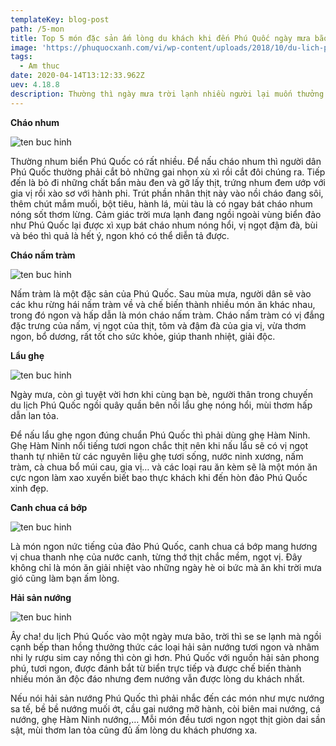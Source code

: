 ```yaml
---
templateKey: blog-post
path: /5-mon
title: Top 5 món đặc sản ấm lòng du khách khi đến Phú Quốc ngày mưa bão
image: 'https://phuquocxanh.com/vi/wp-content/uploads/2018/10/du-lich-phu-quoc-3-4.jpg' 
tags:
  - Am thuc
date: 2020-04-14T13:12:33.962Z
uev: 4.18.8
description: Thường thì ngày mưa trời lạnh nhiều người lại muốn thưởng thức món gì đó ấm nóng như cháo chẳng hạn! Vậy thì nếu như bạn đến Phú Quốc vào ngày mưa mà muốn ăn cháo thì ngon nhất chỉ có cháo nhum thôi.
---
```


**Cháo nhum**

![ten buc hinh](https://7monngonmoingay.info/wp-content/uploads/2015/08/cach-nau-chao-nhum-thom-ngon-ma-cuc-ky-bo-duong.jpg "ten buc hinh")

Thường nhum biển Phú Quốc có rất nhiều. Để nấu cháo nhum thì người dân Phú Quốc thường phải cắt bỏ những gai nhọn xù xì rồi cắt đôi chúng ra. Tiếp đến là bỏ đi những chất bẩn màu đen và gỡ lấy thịt, trứng nhum đem ướp với gia vị rồi xào sơ với hành phi. Trút phần nhân thịt này vào nồi cháo đang sôi, thêm chút mắm muối, bột tiêu, hành lá, mùi tàu là có ngay bát cháo nhum nóng sốt thơm lừng. Cảm giác trời mưa lạnh đang ngồi ngoài vùng biển đảo như Phú Quốc lại được xì xụp bát cháo nhum nóng hổi, vị ngọt đậm đà, bùi và béo thì quả là hết ý, ngon khó có thể diễn tả được.

**Cháo nấm tràm**

![ten buc hinh](http://giadinh.mediacdn.vn/zoom/655_361/mdzIl7vLgLfgwjAengS14jHKvrq/Image/2013/07/Chao-nam-tram-40AN467-b1b9b.jpg "ten buc hinh")

Nấm tràm là một đặc sản của Phú Quốc. Sau mùa mưa, người dân sẽ vào các khu rừng hái nấm tràm về và chế biến thành nhiều món ăn khác nhau, trong đó ngon và hấp dẫn là món cháo nấm tràm. Cháo nấm tràm có vị đắng đặc trưng của nấm, vị ngọt của thịt, tôm và đậm đà của gia vị, vừa thơm ngon, bổ dương, rất tốt cho sức khỏe, giúp thanh nhiệt, giải độc.

**Lẩu ghẹ**

![ten buc hinh](https://www.nhahangquangon.com/wp-content/uploads/2013/10/lau-ghe-chua-cay-cham-muoi-ot-xanh.jpg "ten buc hinh")

Ngày mưa, còn gì tuyệt vời hơn khi cùng bạn bè, người thân trong chuyến du lịch Phú Quốc ngồi quây quần bên nồi lẩu ghẹ nóng hổi, mùi thơm hấp dẫn lan tỏa.

Để nấu lẩu ghẹ ngon đúng chuẩn Phú Quốc thì phải dùng ghẹ Hàm Ninh. Ghẹ Hàm Ninh nổi tiếng tươi ngon chắc thịt nên khi nấu lẩu sẽ có vị ngọt thanh tự nhiên từ các nguyên liệu ghẹ tươi sống, nước ninh xương, nấm tràm, cà chua bổ múi cau, gia vị… và các loại rau ăn kèm sẽ là một món ăn cực ngon làm xao xuyến biết bao thực khách khi đến hòn đảo Phú Quốc xinh đẹp.

**Canh chua cá bớp**

![ten buc hinh](https://media.cooky.vn/recipe/g2/12550/s800x500/recipe12550-635835392929101836.jpg "ten buc hinh")

Là món ngon nức tiếng của đảo Phú Quốc, canh chua cá bớp mang hương vị chua thanh nhẹ của nước canh, từng thớ thịt chắc mềm, ngọt vị. Đây không chỉ là món ăn giải nhiệt vào những ngày hè oi bức mà ăn khi trời mưa gió cũng làm bạn ấm lòng.

**Hải sản nướng**

![ten buc hinh](https://images.foody.vn/res/g29/284759/prof/s576x330/foody-mobile-cover-2-jpg-516-636148063654414481.jpg "ten buc hinh")

Ây cha! du lịch Phú Quốc vào một ngày mưa bão, trời thì se se lạnh mà ngồi cạnh bếp than hồng thưởng thức các loại hải sản nướng tươi ngon và nhâm nhi ly rượu sim cay nồng thì còn gì hơn. Phú Quốc với nguồn hải sản phong phú, tươi ngon, được đánh bắt từ biển trực tiếp và được chế biến thành nhiều món ăn độc đáo nhưng đem nướng vẫn được lòng du khách nhất.

Nếu nói hải sản nướng Phú Quốc thì phải nhắc đến các món như mực nướng sa tế, bề bề nướng muối ớt, cầu gai nướng mỡ hành, còi biên mai nướng, cá nướng, ghẹ Hàm Ninh nướng,… Mỗi món đều tươi ngon ngọt thịt giòn dai sần sật, mùi thơm lan tỏa cũng đủ ấm lòng du khách phương xa.